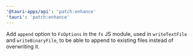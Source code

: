 ```yaml
---
'@tauri-apps/api': 'patch:enhance'
'tauri': 'patch:enhance'
---
```


Add `append` option to `FsOptions` in the `fs` JS module, used in `writeTextFile` and `writeBinaryFile`, to be able to append to existing files instead of overwriting it.

